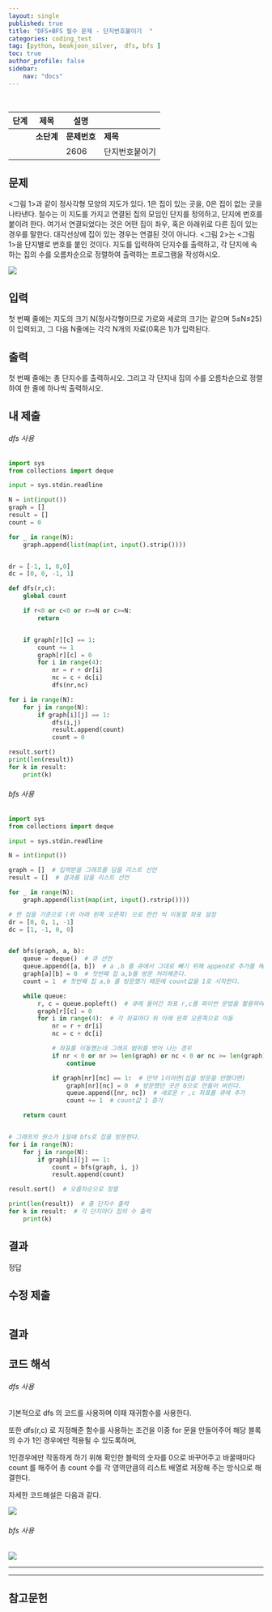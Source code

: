 ```yaml
---
layout: single
published: true
title: "DFS+BFS 필수 문제 - 단지번호붙이기  "
categories: coding_test
tag: [python, beakjoon_silver,  dfs, bfs ] 
toc: true
author_profile: false
sidebar:
    nav: "docs"
---
```


<br>

| 단계  | 제목      | 설명       |         |
| --- | ------- | -------- | ------- |
|     | **소단계** | **문제번호** | **제목**  |
|     |         | 2606     | 단지번호붙이기 |

## 문제

<그림 1>과 같이 정사각형 모양의 지도가 있다. 1은 집이 있는 곳을, 0은 집이 없는 곳을 나타낸다. 철수는 이 지도를 가지고 연결된 집의 모임인 단지를 정의하고, 단지에 번호를 붙이려 한다. 여기서 연결되었다는 것은 어떤 집이 좌우, 혹은 아래위로 다른 집이 있는 경우를 말한다. 대각선상에 집이 있는 경우는 연결된 것이 아니다. <그림 2>는 <그림 1>을 단지별로 번호를 붙인 것이다. 지도를 입력하여 단지수를 출력하고, 각 단지에 속하는 집의 수를 오름차순으로 정렬하여 출력하는 프로그램을 작성하시오.

![](https://www.acmicpc.net/upload/images/ITVH9w1Gf6eCRdThfkegBUSOKd.png)

## 입력

첫 번째 줄에는 지도의 크기 N(정사각형이므로 가로와 세로의 크기는 같으며 5≤N≤25)이 입력되고, 그 다음 N줄에는 각각 N개의 자료(0혹은 1)가 입력된다.

## 출력

첫 번째 줄에는 총 단지수를 출력하시오. 그리고 각 단지내 집의 수를 오름차순으로 정렬하여 한 줄에 하나씩 출력하시오.

## 내 제출

###### dfs 사용

```python
import sys
from collections import deque

input = sys.stdin.readline

N = int(input())
graph = []
result = []
count = 0

for _ in range(N):
    graph.append(list(map(int, input().strip())))


dr = [-1, 1, 0,0]
dc = [0, 0, -1, 1]

def dfs(r,c):
    global count

    if r<0 or c<0 or r>=N or c>=N:
        return


    if graph[r][c] == 1:
        count += 1
        graph[r][c] = 0
        for i in range(4):
            nr = r + dr[i]
            nc = c + dc[i]
            dfs(nr,nc)

for i in range(N):
    for j in range(N):
        if graph[i][j] == 1:
            dfs(i,j)
            result.append(count)
            count = 0

result.sort()
print(len(result))
for k in result:
    print(k)
```

###### bfs 사용

```python
import sys
from collections import deque

input = sys.stdin.readline

N = int(input())

graph = []  # 입력받을 그래프를 담을 리스트 선언
result = []  # 결과를 담을 리스트 선언

for _ in range(N):
    graph.append(list(map(int, input().rstrip())))

# 한 점을 기준으로 (위 아래 왼쪽 오른쪽) 으로 한칸 씩 이동할 좌표 설정
dr = [0, 0, 1, -1]
dc = [1, -1, 0, 0]


def bfs(graph, a, b):
    queue = deque()  # 큐 선언
    queue.append([a, b])  # a ,b 를 큐에서 그대로 빼기 위해 append로 추가를 해준다.
    graph[a][b] = 0  # 첫번째 집 a,b를 방문 처리해준다.
    count = 1  # 첫번째 집 a,b 를 방문했기 때문에 count값을 1로 시작한다.

    while queue:
        r, c = queue.popleft()  # 큐에 들어간 좌표 r,c를 파이썬 문법을 활용하여 그대로 빼준다.
        graph[r][c] = 0
        for i in range(4):  # 각 좌표마다 위 아래 왼쪽 오른쪽으로 이동
            nr = r + dr[i]
            nc = c + dc[i]

            # 좌표를 이동했는데 그래프 범위를 벗어 나는 경우
            if nr < 0 or nr >= len(graph) or nc < 0 or nc >= len(graph):
                continue

            if graph[nr][nc] == 1:  # 만약 1이라면(집을 방문을 안했다면)
                graph[nr][nc] = 0  # 방문했던 곳은 0으로 만들어 버린다.
                queue.append([nr, nc])  # 새로운 r ,c 좌표를 큐에 추가
                count += 1  # count값 1 증가

    return count


# 그래프의 원소가 1일때 bfs로 집을 방문한다.
for i in range(N):
    for j in range(N):
        if graph[i][j] == 1:
            count = bfs(graph, i, j)
            result.append(count)

result.sort()  # 오름차순으로 정렬

print(len(result))  # 총 단지수 출력
for k in result:  # 각 단지마다 집의 수 출력
    print(k)
```

## 결과

정답

## 수정 제출

```python

```

## 결과

## 코드 해석

###### dfs 사용

기본적으로  dfs 의 코드를 사용하며 이때 재귀함수를 사용한다.

또한 dfs(r,c) 로 지정해준 함수를 사용하는 조건을 이중 for 문을 만들어주어 해당 블록의 수가 1인 경우에만 적용될 수 있도록하며,

1인경우에만 작동하게 하기 위해 확인한 블럭의 숫자를 0으로 바꾸어주고 바꿀때마다 count 를 해주어 총 count 수를 각 영역만큼의 리스트 배열로 저장해 주는 방식으로 해결한다.

자세한 코드해설은 다음과 같다.

![]({{site.url}}/images/2023-03-29-cote-2023032901/2023-03-30-09-17-58-image.png)

###### bfs 사용

![]({{site.url}}/images/2023-03-29-cote-2023032901/2023-03-30-09-16-32-image.png)

---

---

## 참고문헌
